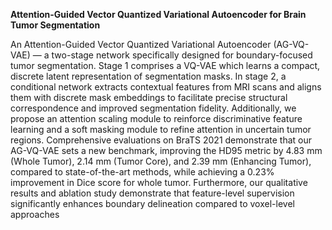 **Attention-Guided Vector Quantized Variational Autoencoder for Brain Tumor Segmentation**

An Attention-Guided Vector Quantized Variational Autoencoder (AG-VQ-VAE) — a two-stage network specifically designed for boundary-focused tumor segmentation. Stage 1 comprises a VQ-VAE which learns a compact, discrete latent representation of segmentation masks. In stage 2, a conditional network extracts contextual features from MRI scans and aligns them with discrete mask embeddings to facilitate precise structural correspondence and improved segmentation fidelity. Additionally, we propose an attention scaling module to reinforce discriminative feature learning and a soft masking module to refine attention in uncertain tumor regions. Comprehensive evaluations on BraTS 2021 demonstrate that our AG-VQ-VAE sets a new benchmark, improving the HD95 metric by 4.83 mm (Whole Tumor), 2.14 mm (Tumor Core), and 2.39 mm (Enhancing Tumor), compared to state-of-the-art methods, while achieving a 0.23% improvement in Dice score for whole tumor. Furthermore, our qualitative results and ablation study demonstrate that feature-level supervision significantly enhances boundary delineation compared to voxel-level approaches
